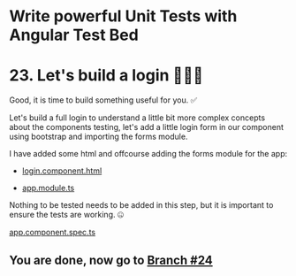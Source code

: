 # Write powerful Unit Tests with Angular Test Bed

# 23. Let's build a login 👩🏻‍🎨

Good, it is time to build something useful for you. ✅

Let's build a full login to understand a little bit more complex concepts about the components testing, let's add a little login form in our component using bootstrap and importing the forms module. 

I have added some html and offcourse adding the forms module for the app:
- [login.component.html](https://github.com/seagomezar/ng-col-angular-ut/blob/step21/src/app/login/login.component.html)

- [app.module.ts](https://github.com/seagomezar/ng-col-angular-ut/blob/step21/src/app/app.module.ts)

Nothing to be tested needs to be added in this step, but it is important to ensure the tests are working. 🤐

[app.component.spec.ts](https://github.com/seagomezar/ng-col-angular-ut/blob/step21/src/app/app.component.spec.ts)

## You are done, now go to [Branch #24](https://github.com/seagomezar/ng-col-angular-ut/tree/step24)
